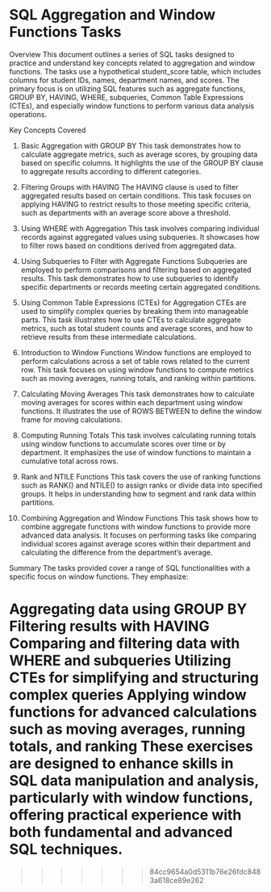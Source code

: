 # SQL Aggregation and Window Functions Tasks
Overview
This document outlines a series of SQL tasks designed to practice and understand key concepts related to aggregation and window functions. The tasks use a hypothetical student_score table, which includes columns for student IDs, names, department names, and scores. The primary focus is on utilizing SQL features such as aggregate functions, GROUP BY, HAVING, WHERE, subqueries, Common Table Expressions (CTEs), and especially window functions to perform various data analysis operations.

Key Concepts Covered
1. Basic Aggregation with GROUP BY
This task demonstrates how to calculate aggregate metrics, such as average scores, by grouping data based on specific columns. It highlights the use of the GROUP BY clause to aggregate results according to different categories.

2. Filtering Groups with HAVING
The HAVING clause is used to filter aggregated results based on certain conditions. This task focuses on applying HAVING to restrict results to those meeting specific criteria, such as departments with an average score above a threshold.

3. Using WHERE with Aggregation
This task involves comparing individual records against aggregated values using subqueries. It showcases how to filter rows based on conditions derived from aggregated data.

4. Using Subqueries to Filter with Aggregate Functions
Subqueries are employed to perform comparisons and filtering based on aggregated results. This task demonstrates how to use subqueries to identify specific departments or records meeting certain aggregated conditions.

5. Using Common Table Expressions (CTEs) for Aggregation
CTEs are used to simplify complex queries by breaking them into manageable parts. This task illustrates how to use CTEs to calculate aggregate metrics, such as total student counts and average scores, and how to retrieve results from these intermediate calculations.

6. Introduction to Window Functions
Window functions are employed to perform calculations across a set of table rows related to the current row. This task focuses on using window functions to compute metrics such as moving averages, running totals, and ranking within partitions.

7. Calculating Moving Averages
This task demonstrates how to calculate moving averages for scores within each department using window functions. It illustrates the use of ROWS BETWEEN to define the window frame for moving calculations.

8. Computing Running Totals
This task involves calculating running totals using window functions to accumulate scores over time or by department. It emphasizes the use of window functions to maintain a cumulative total across rows.

9. Rank and NTILE Functions
This task covers the use of ranking functions such as RANK() and NTILE() to assign ranks or divide data into specified groups. It helps in understanding how to segment and rank data within partitions.

10. Combining Aggregation and Window Functions
This task shows how to combine aggregate functions with window functions to provide more advanced data analysis. It focuses on performing tasks like comparing individual scores against average scores within their department and calculating the difference from the department’s average.

Summary
The tasks provided cover a range of SQL functionalities with a specific focus on window functions. They emphasize:

Aggregating data using GROUP BY
Filtering results with HAVING
Comparing and filtering data with WHERE and subqueries
Utilizing CTEs for simplifying and structuring complex queries
Applying window functions for advanced calculations such as moving averages, running totals, and ranking
These exercises are designed to enhance skills in SQL data manipulation and analysis, particularly with window functions, offering practical experience with both fundamental and advanced SQL techniques.
=======
>>>>>>> 84cc9654a0d5311b76e26fdc8483a618ce89e262

